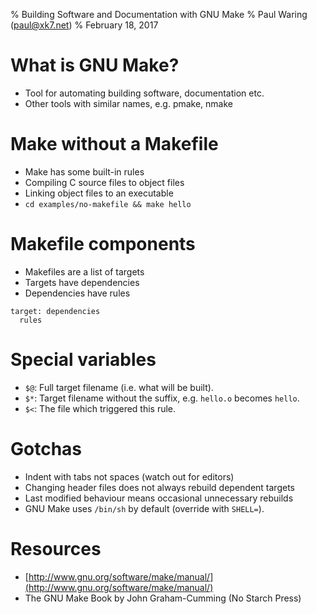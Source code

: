 % Building Software and Documentation with GNU Make
% Paul Waring (paul@xk7.net)
% February 18, 2017

# What is GNU Make?

 - Tool for automating building software, documentation etc.
 - Other tools with similar names, e.g. pmake, nmake

# Make without a Makefile

 - Make has some built-in rules
 - Compiling C source files to object files
 - Linking object files to an executable
 - `cd examples/no-makefile && make hello`

# Makefile components

 - Makefiles are a list of targets
 - Targets have dependencies
 - Dependencies have rules

```
target: dependencies
  rules
```

# Special variables

 - `$@`: Full target filename (i.e. what will be built).
 - `$*`: Target filename without the suffix, e.g. `hello.o` becomes `hello`.
 - `$<`: The file which triggered this rule.

# Gotchas

 - Indent with tabs not spaces (watch out for editors)
 - Changing header files does not always rebuild dependent targets
 - Last modified behaviour means occasional unnecessary rebuilds
 - GNU Make uses `/bin/sh` by default (override with `SHELL=`).

# Resources

 - [http://www.gnu.org/software/make/manual/](http://www.gnu.org/software/make/manual/)
 - The GNU Make Book by John Graham-Cumming (No Starch Press)
